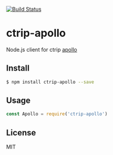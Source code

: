 [![Build Status](https://travis-ci.org/kaelzhang/node-ctrip-apollo.svg?branch=master)](https://travis-ci.org/kaelzhang/node-ctrip-apollo)
<!-- optional appveyor tst
[![Windows Build Status](https://ci.appveyor.com/api/projects/status/github/kaelzhang/node-ctrip-apollo?branch=master&svg=true)](https://ci.appveyor.com/project/kaelzhang/node-ctrip-apollo)
-->
<!-- optional npm version
[![NPM version](https://badge.fury.io/js/ctrip-apollo.svg)](http://badge.fury.io/js/ctrip-apollo)
-->
<!-- optional npm downloads
[![npm module downloads per month](http://img.shields.io/npm/dm/ctrip-apollo.svg)](https://www.npmjs.org/package/ctrip-apollo)
-->
<!-- optional dependency status
[![Dependency Status](https://david-dm.org/kaelzhang/node-ctrip-apollo.svg)](https://david-dm.org/kaelzhang/node-ctrip-apollo)
-->

# ctrip-apollo

Node.js client for ctrip [apollo](https://github.com/ctripcorp/apollo)

## Install

```sh
$ npm install ctrip-apollo --save
```

## Usage

```js
const Apollo = require('ctrip-apollo')
```

## License

MIT
